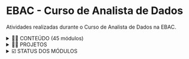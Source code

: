 #  EBAC - Curso de Analista de Dados
 
Atividades realizadas durante o Curso de Analista de Dados na EBAC.  


 <details ><summary>  👨‍🎓 CONTEÚDO (45 módulos)</summary>

<p>

1. Python
2. Análise de Dados
3. Controle de Versão
4. Análise de Dados Avançada
5. SQL
6. Inteligência de Negócios
7. Computação em Nuvem e Big Data

</p>

</details>
  

 <details><summary> 👨‍🎓 PROJETOS</summary>

<p>

1. Análise exploratória de dados de logística em Python
2. Análise exploratória de dados de crédito em SQL
3. Painel de dados da Covid-19
4. Pipeline de dados do Telegram

</p>

</details>


 <details><summary> ☑️ STATUS DOS MÓDULOS</summary>

<p>

- [x] Python: Variáveis & Tipos de Dados
- [x] Python: Estruturas de Dados
- [x] Python: Fluxo Condicional & Repetição
- [x] Python: Arquivos & Funções
- [x] Python: Programação Funcional
- [x] Python: Programação Orientada a Objetos
- [x] Python: Módulos & Pacotes
- [x] Python: Tratamento de Erros
- [x] Python: Scripting
- [x] Coleta de Dados I
- [x] Coleta de Dados II
- [x] Data Wrangling I
- [x] Data Wrangling II
- [x] Visualização de dados I
- [x] Visualização de dados II
- [x] 1º Projeto: Análise Exploratória de Dados em Python I
- [X] 1º Projeto: Análise Exploratória de Dados em Python II
- [X] Controle de Versão I
- [X] Controle de Versão II
- [X] Controle de Versão III
- [X] Fundamentos de Matemática
- [X] Fundamentos de Estatística
- [X] Aprendizado de Máquina - Fundamentos
- [X] Aprendizado de Máquina - Regressão
- [X] Aprendizado de Máquina - Classificação
- [X] Aprendizado de Máquina - Agrupamento
- [X] Séries Temporais
- [X] SQL: Base de dados & Linguagem SQL
- [X] SQL: Trabalhando com Tabelas
- [X] Selecionando & Ordenando
- [X] SQL: Filtrando & Seleção Condicional
- [X] SQL: Agregações
- [X] SQL: Trabalhando com Múltiplas Tabelas
- [X] SQL: Técnicas Avançadas
- [X] Projeto Final
- [ ] Visualização interativa de dados
- [ ] 3º Projeto: Dashboard de dados
- [ ] Computação em Nuvem I
- [ ] Computação em Nuvem II
- [ ] Computação em Nuvem III Abertura
- [ ] Big Data I - Processamento
- [ ] Big Data II - Processamento
- [ ] 4º Projeto: Pipeline de dados do Telegram I
- [ ] 4° Projeto: Pipeline de dados nativo na nuvem II
- [ ] Projeto Final
